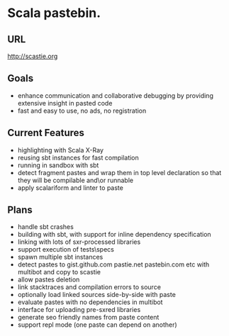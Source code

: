 Scala pastebin.
=========================================

URL
------
http://scastie.org

Goals
---------
* enhance communication and collaborative debugging by providing extensive insight in pasted code
* fast and easy to use, no ads, no registration

Current Features
-----------
* highlighting with Scala X-Ray
* reusing sbt instances for fast compilation
* running in sandbox with sbt
* detect fragment pastes and wrap them in top level declaration so that they will be compilable and\or runnable
* apply scalariform and linter to paste

Plans
----------
* handle sbt crashes
* building with sbt, with support for inline dependency specification
* linking with lots of sxr-processed libraries
* support execution of tests\specs
* spawn multiple sbt instances
* detect pastes to gist.github.com pastie.net pastebin.com etc with multibot and copy to scastie
* allow pastes deletion
* link stacktraces and compilation errors to source
* optionally load linked sources side-by-side with paste
* evaluate pastes with no dependencies in multibot
* interface for uploading pre-sxred libraries
* generate seo friendly names from paste content
* support repl mode (one paste can depend on another)